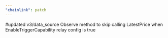 ```yaml
---
"chainlink": patch
---
```


#updated v3/data_source Observe method to skip calling LatestPrice when EnableTriggerCapability relay config is true
